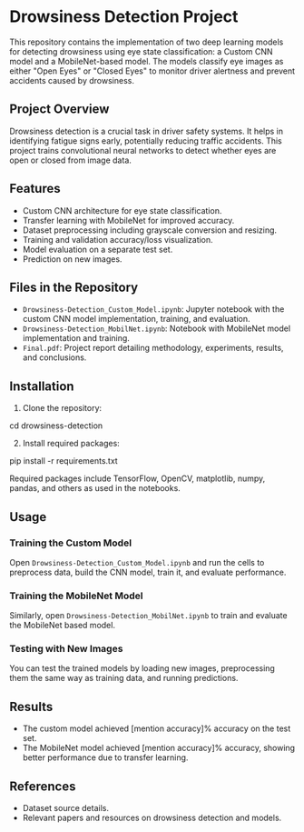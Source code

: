 # Drowsiness Detection Project

This repository contains the implementation of two deep learning models for detecting drowsiness using eye state classification: a Custom CNN model and a MobileNet-based model. The models classify eye images as either "Open Eyes" or "Closed Eyes" to monitor driver alertness and prevent accidents caused by drowsiness.

## Project Overview

Drowsiness detection is a crucial task in driver safety systems. It helps in identifying fatigue signs early, potentially reducing traffic accidents. This project trains convolutional neural networks to detect whether eyes are open or closed from image data.

## Features

- Custom CNN architecture for eye state classification.
- Transfer learning with MobileNet for improved accuracy.
- Dataset preprocessing including grayscale conversion and resizing.
- Training and validation accuracy/loss visualization.
- Model evaluation on a separate test set.
- Prediction on new images.

## Files in the Repository

- `Drowsiness-Detection_Custom_Model.ipynb`: Jupyter notebook with the custom CNN model implementation, training, and evaluation.
- `Drowsiness-Detection_MobilNet.ipynb`: Notebook with MobileNet model implementation and training.
- `Final.pdf`: Project report detailing methodology, experiments, results, and conclusions.

## Installation

1. Clone the repository:


cd drowsiness-detection


2. Install required packages:

pip install -r requirements.txt


Required packages include TensorFlow, OpenCV, matplotlib, numpy, pandas, and others as used in the notebooks.

## Usage

### Training the Custom Model

Open `Drowsiness-Detection_Custom_Model.ipynb` and run the cells to preprocess data, build the CNN model, train it, and evaluate performance.

### Training the MobileNet Model

Similarly, open `Drowsiness-Detection_MobilNet.ipynb` to train and evaluate the MobileNet based model.

### Testing with New Images

You can test the trained models by loading new images, preprocessing them the same way as training data, and running predictions.

## Results

- The custom model achieved [mention accuracy]% accuracy on the test set.
- The MobileNet model achieved [mention accuracy]% accuracy, showing better performance due to transfer learning.

## References

- Dataset source details.
- Relevant papers and resources on drowsiness detection and models.

